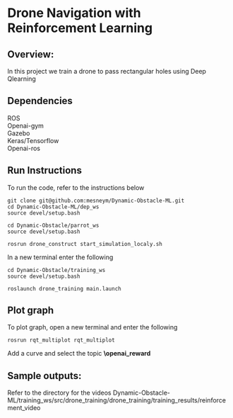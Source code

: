 # Drone Navigation with Reinforcement Learning 

## Overview:
  In this project we train a drone to pass rectangular holes using Deep Qlearning 

## Dependencies
ROS  
Openai-gym  
Gazebo  
Keras/Tensorflow  
Openai-ros

## Run Instructions
To run the code, refer to the instructions below
```
git clone git@github.com:mesneym/Dynamic-Obstacle-ML.git
cd Dynamic-Obstacle-ML/dep_ws
source devel/setup.bash

cd Dynamic-Obstacle/parrot_ws
source devel/setup.bash

rosrun drone_construct start_simulation_localy.sh
```

In a new terminal enter the following 
```
cd Dynamic-Obstacle/training_ws
source devel/setup.bash

roslaunch drone_training main.launch
```

## Plot graph
To plot graph, open a new terminal and enter the following
```
rosrun rqt_multiplot rqt_multiplot
```

Add a curve and select the topic <b>\openai\_reward</b>

## Sample outputs:
Refer to the directory for the videos
Dynamic-Obstacle-ML/training\_ws/src/drone\_training/drone\_training/training\_results/reinforcement\_video


